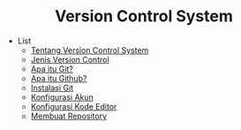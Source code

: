 <h1 align='center'>
    Version Control System
</h1>

- List
  - [Tentang Version Control System](#Tentang-Version-Control-System)
  - [Jenis Version Control](#Jenis-Version-Control)
  - [Apa itu Git?](#Apa-itu-Git?)
  - [Apa itu Github?](#Apa-itu-Github?)
  - [Instalasi Git](#Instalasi-Git)
  - [Konfigurasi Akun](#Konfigurasi-Akun)
  - [Konfigurasi Kode Editor](#Konfigurasi-Kode-Editor)
  - [Membuat Repository](#Membuat-Repository)
